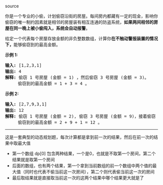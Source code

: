 source 

<p>你是一个专业的小偷，计划偷窃沿街的房屋。每间房内都藏有一定的现金，影响你偷窃的唯一制约因素就是相邻的房屋装有相互连通的防盗系统，<strong>如果两间相邻的房屋在同一晚上被小偷闯入，系统会自动报警</strong>。</p>


<p>给定一个代表每个房屋存放金额的非负整数数组，计算你<strong>在不触动警报装置的情况下，</strong>能够偷窃到的最高金额。</p>
<p><strong>示例 1:</strong></p>
<pre><strong>输入:</strong> [1,2,3,1]
<strong>输出:</strong> 4
<strong>解释:</strong> 偷窃 1 号房屋 (金额 = 1) ，然后偷窃 3 号房屋 (金额 = 3)。
&nbsp;    偷窃到的最高金额 = 1 + 3 = 4 。</pre>

<p><strong>示例 2:</strong></p>
<pre><strong>输入:</strong> [2,7,9,3,1]
<strong>输出:</strong> 12
<strong>解释:</strong> 偷窃 1 号房屋 (金额 = 2), 偷窃 3 号房屋 (金额 = 9)，接着偷窃 5 号房屋 (金额 = 1)。
&nbsp;    偷窃到的最高金额 = 2 + 9 + 1 = 12 。
</pre>


---


这是一套典型的动态规划题，每次计算都是拿到前一次的结果，然后在前一次的结果中取最大值

- 第一个数组 dp[0] 包含两种结果，一个是0，也就是不取第一个房间，第二个结果就是取第一个房间
- 后面的数组，也有两个结果，第一个拿到当前数组的前一个数组中两个值的最大值（同时也代表不偷当前这一次房间），第二个则代表偷当前这一次的房间
- 最后取结果就是直接取当前这一次的这两个结果中哪个结果更大就是了

